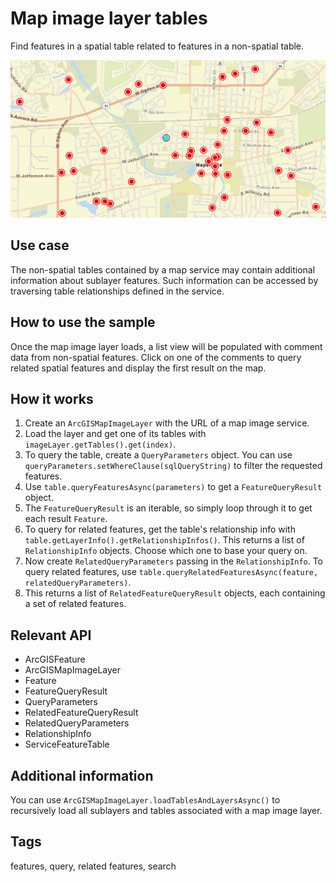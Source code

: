 # Map image layer tables

Find features in a spatial table related to features in a non-spatial table.

![](MapImageLayerTables.png)

## Use case

The non-spatial tables contained by a map service may contain additional information about sublayer features. Such information can be accessed by traversing table relationships defined in the service.

## How to use the sample

Once the map image layer loads, a list view will be populated with comment data from non-spatial features. Click on one of the comments to query related spatial features and display the first result on the map.

## How it works

1. Create an `ArcGISMapImageLayer` with the URL of a map image service.
2. Load the layer and get one of its tables with `imageLayer.getTables().get(index)`.
3. To query the table, create a `QueryParameters` object. You can use `queryParameters.setWhereClause(sqlQueryString)` to filter the requested features.
4. Use `table.queryFeaturesAsync(parameters)` to get a `FeatureQueryResult` object.
5. The `FeatureQueryResult` is an iterable, so simply loop through it to get each result `Feature`.
6. To query for related features, get the table's relationship info with `table.getLayerInfo().getRelationshipInfos()`. This returns a list of `RelationshipInfo` objects. Choose which one to base your query on.
7. Now create `RelatedQueryParameters` passing in the `RelationshipInfo`. To query related features, use `table.queryRelatedFeaturesAsync(feature, relatedQueryParameters)`.
8. This returns a list of `RelatedFeatureQueryResult` objects, each containing a set of related features.

## Relevant API

* ArcGISFeature
* ArcGISMapImageLayer
* Feature
* FeatureQueryResult
* QueryParameters
* RelatedFeatureQueryResult
* RelatedQueryParameters
* RelationshipInfo
* ServiceFeatureTable

## Additional information

You can use `ArcGISMapImageLayer.loadTablesAndLayersAsync()` to recursively load all sublayers and tables associated with a map image layer.

## Tags

features, query, related features, search
